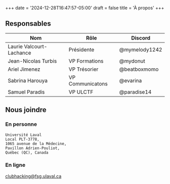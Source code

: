 +++
date = '2024-12-28T16:47:57-05:00'
draft = false
title = 'À propos'
+++

## Responsables

|Nom|Rôle|Discord|
|---|---|---|
|Laurie Valcourt-Lachance|Présidente|@mymelody1242|
|Jean-Nicolas Turbis|VP Formations|@mydonut|
|Ariel Jimenez|VP Trésorier|@beatboxmomo|
|Sabrina Harouya|VP Communicatons|@evarina|
|Samuel Paradis|VP ULCTF|@paradise14|

## Nous joindre
### En personne
```
Université Laval
Local PLT-3778,
1065 avenue de la Médecine,
Pavillon Adrien-Pouliot,
Québec (QC), Canada
```

### En ligne
clubhacking@fsg.ulaval.ca